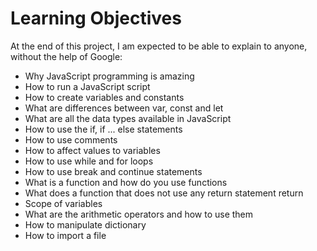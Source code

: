 # Learning Objectives
At the end of this project, I am expected to be able to explain to anyone, without the help of Google:


- Why JavaScript programming is amazing
- How to run a JavaScript script
-    How to create variables and constants
-   What are differences between var, const and let
-    What are all the data types available in JavaScript
-    How to use the if, if ... else statements
-    How to use comments
-    How to affect values to variables
-    How to use while and for loops
-    How to use break and continue statements
-    What is a function and how do you use functions
-   What does a function that does not use any return statement return
-    Scope of variables
-   What are the arithmetic operators and how to use them
-   How to manipulate dictionary
-   How to import a file
